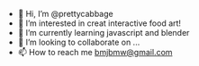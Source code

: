 - 👋 Hi, I’m @prettycabbage
- 👀 I’m interested in creat interactive food art!
- 🌱 I’m currently learning javascript and blender
- 💞️ I’m looking to collaborate on ...
- 📫 How to reach me bmjbmw@gmail.com

<!---
prettycabbage/prettycabbage is a ✨ special ✨ repository because its `README.md` (this file) appears on your GitHub profile.
You can click the Preview link to take a look at your changes.
--->
